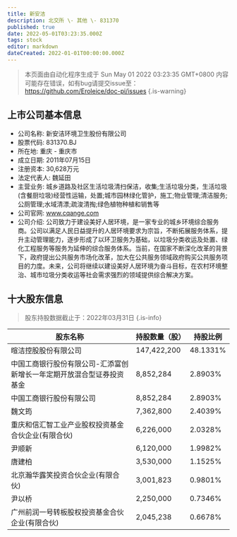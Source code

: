 ```yaml
---
title: 新安洁
description: 北交所 \- 其他 \- 831370
published: true
date: 2022-05-01T03:23:35.000Z
tags: stock
editor: markdown
dateCreated: 2022-01-01T00:00:00.000Z
---
```


> 本页面由自动化程序生成于 Sun May 01 2022 03:23:35 GMT+0800
> 内容可能存在错误，如有bug请提交issue至：https://github.com/Eroleice/doc-pi/issues
{.is-warning}

## 上市公司基本信息
- 公司名称: 新安洁环境卫生股份有限公司
- 股票代码: 831370.BJ
- 所在地: 重庆 - 重庆市
- 成立日期: 2011年07月15日
- 注册资本: 30,628万元
- 法定代表人: 魏延田
- 主营业务: 城乡道路及社区生活垃圾清扫保洁，收集;生活垃圾分类，生活垃圾(含餐厨垃圾)经营性运输，处置;城市园林绿化管护，施工;物业管理;清洁服务;公厕管理;水域清漂;疏浚清掏;绿色植物种植和销售等
- 公司官网: www.cqange.com
- 公司介绍: 公司致力于建设美好人居环境，是一家专业的城乡环境综合服务商。公司以满足人民日益提升的人居环境要求为宗旨，不断拓展服务体系，提升主动管理能力，逐步形成了以环卫服务为基础，以垃圾分类收运及处置、绿化工程服务等服务为延伸的综合服务体系。当前，在国家不断深化改革的背景下，政府提出公共服务市场化改革，加大在公共服务领域政府购买公共服务项目的力度。未来，公司将继续以建设美好人居环境为奋斗目标，在农村环境整治、城市垃圾分类收运等社会需求强烈的领域提供综合解决方案。


## 十大股东信息
> 股东持股数据截止于：2022年03月31日
{.is-info}

| 股东名称 | 持股数量（股） | 持股比例 |
| --- | --- | --- |
| 暄洁控股股份有限公司 | 147,422,200 | 48.1331% |
| 中国工商银行股份有限公司-汇添富创新增长一年定期开放混合型证券投资基金 | 8,852,284 | 2.8903% |
| 中国工商银行股份有限公司 | 8,852,284 | 2.8903% |
| 魏文筠 | 7,362,800 | 2.4039% |
| 重庆和信汇智工业产业股权投资基金合伙企业(有限合伙) | 6,226,000 | 2.0328% |
| 尹顺新 | 6,120,000 | 1.9982% |
| 唐建柏 | 3,530,000 | 1.1525% |
| 北京瀚华露笑投资合伙企业(有限合伙) | 3,001,823 | 0.9801% |
| 尹以桥 | 2,250,000 | 0.7346% |
| 广州前润一号转板股权投资基金合伙企业(有限合伙) | 2,045,238 | 0.6678% |




